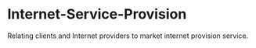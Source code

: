# Internet-Service-Provision
Relating clients and Internet providers to market internet provision service.
